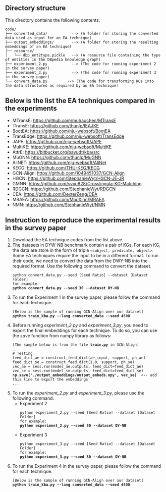 ## Directory structure
This directory contains the following contents:
```
code/
├── converted_data/           --> (A folder for storing the converted data used as input for an EA technique)
├── output_embeddings/        --> (A folder for storing the resulting embeddings of an EA technique)   
├── resource/                 
│   └── dbp_ent2type.pickle   --> (A resource file containing the type of entities in the DBpedia knowledge graph)
├── experiment_2.py           --> (The code for running experiment 2 in the survey paper)
├── experiment_3.py           --> (The code for running experiment 3 in the survey paper)
└── convert_data.py         --> (The code for transforming KGs into the data structured as required by an EA technique)
```

## Below is the list the EA techniques compared in the experiments

* MTransE: https://github.com/muhaochen/MTransE
* ITransE: https://github.com/thunlp/IEAJKE
* BootEA: https://github.com/nju-websoft/BootEA
* TransEdge: https://github.com/nju-websoft/TransEdge
* JAPE: https://github.com/nju-websoft/JAPE
* MultiKE: https://github.com/nju-websoft/MultiKE
* AttrE: https://bitbucket.org/bayudt/kba/src
* MuGNN: https://github.com/thunlp/MuGNN
* AliNET: https://github.com/nju-websoft/AliNet
* KECG: https://github.com/THU-KEG/KECG
* GCN-Align: https://github.com/1049451037/GCN-Align
* HGCN: https://github.com/StephanieWyt/HGCN-JE-JR
* GMNN: https://github.com/syxu828/Crosslingula-KG-Matching
* RDGCN: https://github.com/StephanieWyt/RDGCN
* CEA: https://github.com/DexterZeng/CEA
* MRAEA: https://github.com/MaoXinn/MRAEA
* NMN: https://github.com/StephanieWyt/NMN


## Instruction to reproduce the experimental results in the survey paper
1. Download the EA technique codes from the list above.
2. The datasets in DYW-NB benchmark contain a pair of KGs. For each KG, the data are store in the form of triple `<subject, predicate, object>`. Some EA techniques require the input to be in a different format. To run their code, we need to convert the data from the DWY-NB into the required format. Use the following command to convert the dataset.
   <pre><code>python convert_data.py --seed [Seed Ratio] --dataset [Dataset Folder]
   for example:
   <b>python convert_data.py --seed 30 --dataset DY-NB</b></code></pre>
3. To run the Experiment 1 in the survey paper, please follow the command for each technique.
   <pre><code>[Below is the sample of running GCN-Align over our dataset]
   <b>python train_kba.py --lang converted_data --seed 4500</b></code></pre>
4. Before running *experiment_2.py* and *experiment_3.py*, you need to export the final embeddings for each technique. To do so, you can use the *save* function from numpy library as follows:
   <pre><code>[The sample below is from the file <b>train.py</b> in GCN-Align]
   ...
   # Testing
   feed_dict_ae = construct_feed_dict(ae_input, support, ph_ae)
   feed_dict_se = construct_feed_dict(1.0, support, ph_se)
   vec_ae = sess.run(model_ae.outputs, feed_dict=feed_dict_ae)
   vec_se = sess.run(model_se.outputs, feed_dict=feed_dict_se)
   <b>np.save('./output_embeddings/output_embeds.npy', vec_se)</b>  <-- add this line to export the embeddings
   ...</code></pre>
5. To run the *experiment_2.py* and *experiment_3.py*, please use the following command:
   * Experiment 2
     <pre><code>python experiment_2.py --seed [Seed Ratio] --dataset [Dataset Folder]
     for example:
     <b>python experiment_2.py --seed 30 --dataset DY-NB</b></code></pre>
   * Experiment 3
     <pre><code>python experiment_3.py --seed [Seed Ratio] --dataset [Dataset Folder]
     for example:
     <b>python experiment_3.py --seed 30 --dataset DY-NB</b></code></pre>
6. To run the Experiment 4 in the survey paper, please follow the command for each technique.
   <pre><code>[Below is the sample of running GCN-Align over our dataset]
   <b>python train_kba.py --lang converted_data --seed 4500</b></code></pre>
